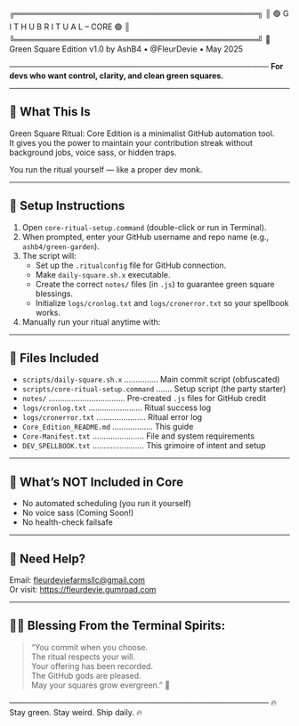 ╔════════════════════════════════════════════╗
║   🟢  G I T H U B   R I T U A L – CORE  🟢  ║
╚════════════════════════════════════════════╝
          🌿 Green Square Edition v1.0
       by AshB4 • @FleurDevie • May 2025

───────────────────────────────────────────────
**For devs who want control, clarity, and clean green squares.**

---

## 🧘 What This Is

Green Square Ritual: Core Edition is a minimalist GitHub automation tool.  
It gives you the power to maintain your contribution streak without background jobs, voice sass, or hidden traps.

You run the ritual yourself — like a proper dev monk.

---

## 🔧 Setup Instructions

1. Open `core-ritual-setup.command` (double-click or run in Terminal).
2. When prompted, enter your GitHub username and repo name (e.g., `ashb4/green-garden`).
3. The script will:
   - Set up the `.ritualconfig` file for GitHub connection.
   - Make `daily-square.sh.x` executable.
   - Create the correct `notes/` files (in `.js`) to guarantee green square blessings.
   - Initialize `logs/cronlog.txt` and `logs/cronerror.txt` so your spellbook works.
4. Manually run your ritual anytime with:

---

## 📁 Files Included

- `scripts/daily-square.sh.x` ............... Main commit script (obfuscated)
- `scripts/core-ritual-setup.command` ....... Setup script (the party starter)
- `notes/` .................................. Pre-created `.js` files for GitHub credit
- `logs/cronlog.txt` ........................ Ritual success log
- `logs/cronerror.txt` ...................... Ritual error log
- `Core_Edition_README.md` .................. This guide
- `Core-Manifest.txt` ....................... File and system requirements
- `DEV_SPELLBOOK.txt` ....................... This grimoire of intent and setup
---

## 🛑 What’s NOT Included in Core

- No automated scheduling (you run it yourself)
- No voice sass (Coming Soon!)
- No health-check failsafe

---

## 💬 Need Help?

Email: fleurdeviefarmsllc@gmail.com  
Or visit: https://fleurdevie.gumroad.com

---

## 🧙‍♀️ Blessing From the Terminal Spirits:

> “You commit when you choose.  
> The ritual respects your will.  
> Your offering has been recorded.  
> The GitHub gods are pleased.  
> May your squares grow evergreen.” 🌿

───────────────────────────────────────────────
🔥 Stay green. Stay weird. Ship daily. 🔥
